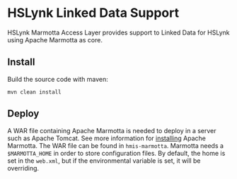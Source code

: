 # HSLynk Linked Data Support

HSLynk Marmotta Access Layer provides support to Linked Data for HSLynk using Apache Marmotta as core.

## Install

Build the source code with maven:
```
mvn clean install
```

## Deploy

A WAR file containing Apache Marmotta is needed to deploy in a server such as Apache Tomcat. See more information for [installing](http://marmotta.apache.org/installation.html) Apache Marmotta. The WAR file can be found in `hmis-marmotta`. Marmotta needs a `$MARMOTTA_HOME` in order to store configuration files. By default, the home is set in the `web.xml`, but if the environmental variable is set, it will be overriding.
